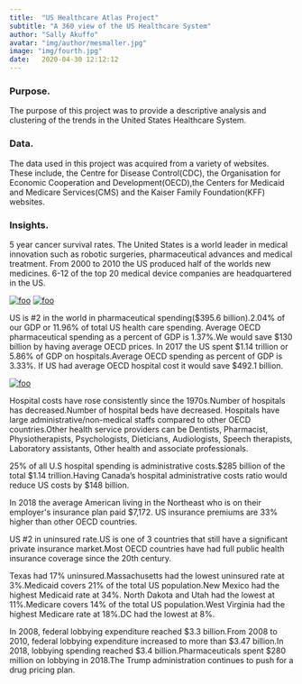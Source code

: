 ```yaml
---
title:  "US Healthcare Atlas Project"
subtitle: "A 360 view of the US Healthcare System"
author: "Sally Akuffo"
avatar: "img/author/mesmaller.jpg"
image: "img/fourth.jpg"
date:   2020-04-30 12:12:12
---
```



### Purpose.
The purpose of this project was to provide a descriptive analysis and clustering of the trends in the United States Healthcare System.

### Data.
The data used in this project was acquired from a variety of websites. These include, the Centre for Disease Control(CDC), the Organisation for Economic Cooperation and Development(OECD),the Centers for Medicaid and Medicare Services(CMS) and the Kaiser Family Foundation(KFF) websites.

### Insights.
5 year cancer survival rates. 
The United States is a world leader in medical innovation such as robotic surgeries, pharmaceutical advances and medical treatment.
From 2000 to 2010 the US produced half of the worlds new medicines.
6-12 of the top 20 medical device companies are headquartered in the US.

[![foo](https://live.staticflickr.com/8361/49875139427_8eba151ae2_o.png)](https://www.flickr.com/gp/188354765@N02/8j1sY9)
[![foo](https://live.staticflickr.com/8361/49875139427_8eba151ae2_o.png)](https://www.flickr.com/gp/188354765@N02/8j1sY9)

US is #2 in the world in pharmaceutical spending($395.6 billion).2.04% of our GDP or 11.96% of total US health care spending.
Average OECD pharmaceutical spending as a percent of GDP is 1.37%.We would save $130 billion by having average OECD prices.
In 2017 the US spent $1.14 trillion or 5.86% of GDP on hospitals.Average OECD spending as percent of GDP is 3.33%.
If US had average OECD hospital cost it would save $492.1 billion.

[![foo](https://live.staticflickr.com/8361/8400335147_5fabaa504c_o.jpg)](https://flic.kr/p/dNiUYB)

Hospital costs have rose consistently since the 1970s.Number of hospitals has decreased.Number of hospital beds have decreased.
Hospitals have large administrative/non-medical staffs compared to other OECD countries.Other health service providers can be Dentists, Pharmacist, Physiotherapists, Psychologists, Dieticians, Audiologists, Speech therapists, Laboratory assistants, Other health and associate professionals.

25% of all U.S hospital spending is administrative costs.$285 billion of the total $1.14 trillion.Having Canada’s hospital administrative costs ratio would reduce US costs by $148 billion. 

In 2018 the average American living in the Northeast who is on their employer's insurance plan paid $7,172. US insurance premiums are 33% higher than other OECD countries.

US #2 in uninsured rate.US is one of 3 countries that still have a significant private insurance market.Most OECD countries have had full public health insurance coverage since the 20th century.

Texas had 17%  uninsured.Massachusetts had the lowest uninsured rate at 3%.Medicaid covers 21% of the total US population.New Mexico had the highest Medicaid rate at 34%. North Dakota and Utah had the lowest at 11%.Medicare covers 14%  of the total US population.West Virginia had the highest Medicare rate at 18%.DC had the lowest at 8%.

In 2008, federal lobbying expenditure reached $3.3 billion.From 2008 to 2010, federal lobbying expenditure increased to more than $3.47 billion.In 2018, lobbying spending reached $3.4 billion.Pharmaceuticals spent $280 million on lobbying in 2018.The Trump administration continues to push for a drug pricing plan.
